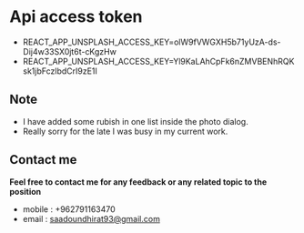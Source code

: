 # Api access token

* REACT_APP_UNSPLASH_ACCESS_KEY=olW9fVWGXH5b71yUzA-ds-Dij4w33SX0jt6t-cKgzHw
* REACT_APP_UNSPLASH_ACCESS_KEY=Yl9KaLAhCpFk6nZMVBENhRQKsk1jbFczlbdCrI9zE1I

## Note

* I have added some rubish in one list inside the photo dialog.
* Really sorry for the late I was busy in my current work.

## Contact me

  **Feel free to contact me for any feedback or any related topic to the position**

* mobile : +962791163470
* email : saadoundhirat93@gmail.com
